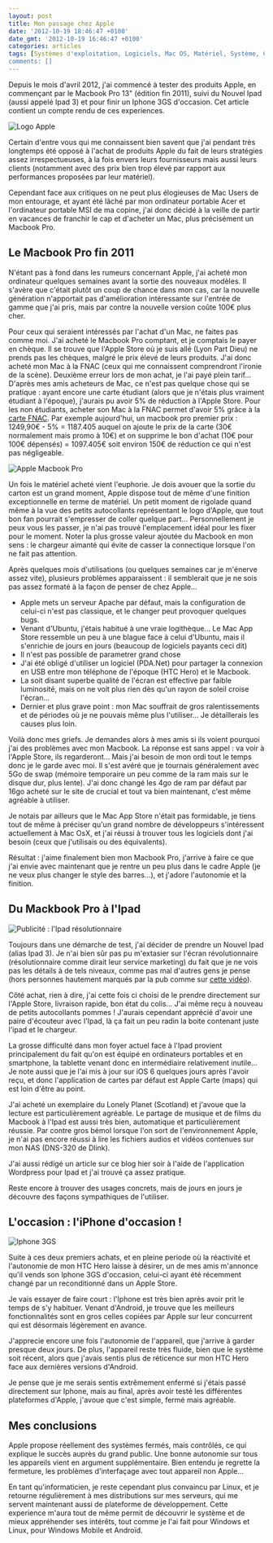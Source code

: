 ```yaml
---
layout: post
title: Mon passage chez Apple
date: '2012-10-19 18:46:47 +0100'
date_gmt: '2012-10-19 16:46:47 +0100'
categories: articles
tags: [Systèmes d'exploitation, Logiciels, Mac OS, Matériel, Système, Critique, Apple, Ipad, Iphone, Mac, Macbook]
comments: []
---
```

Depuis le mois d'avril 2012, j'ai commencé à tester des produits Apple, en commençant par le Macbook Pro 13" (édition fin 2011), suivi du Nouvel Ipad (aussi appelé Ipad 3) et pour finir un Iphone 3GS d'occasion. Cet article contient un compte rendu de ces experiences.

![Logo Apple](/images/posts/2012-10-19-mon-passage-chez-apple/01.png)

Certain d'entre vous qui me connaissent bien savent que j'ai pendant très longtemps été opposé à l'achat de produits Apple du fait de leurs stratégies assez irrespectueuses, à la fois envers leurs fournisseurs mais aussi leurs clients (notamment avec des prix bien trop élevé par rapport aux performances proposées par leur matériel).

Cependant face aux critiques on ne peut plus élogieuses de <span style="cursor: help;" title="Mac Users = utilisateurs de Mac OsX, et donc par extension clients Apple">Mac Users</span> de mon entourage, et ayant été lâché par mon ordinateur portable Acer et l'ordinateur portable MSI de ma copine, j'ai donc décidé à la veille de partir en vacances de franchir le cap et d'acheter un Mac, plus précisément un Macbook Pro.

## Le Macbook Pro fin 2011 ##
N'étant pas à fond dans les rumeurs concernant Apple, j'ai acheté mon ordinateur quelques semaines avant la sortie des nouveaux modèles. Il s'avère que c'était plutôt un coup de chance dans mon cas, car la nouvelle génération n'apportait pas d'amélioration intéressante sur l'entrée de gamme que j'ai pris, mais par contre la nouvelle version coûte 100€ plus cher.

Pour ceux qui seraient intéressés par l'achat d'un Mac, ne faites pas comme moi. J'ai acheté le Macbook Pro comptant, et je comptais le payer en chèque. Il se trouve que l'Apple Store où je suis allé (Lyon Part Dieu) ne prends pas les chèques, malgré le prix élevé de leurs produits. J'ai donc acheté mon Mac à la FNAC (ceux qui me connaissent comprendront l'ironie de la scène). Deuxième erreur lors de mon achat, je l'ai payé plein tarif... D'après mes amis acheteurs de Mac, ce n'est pas quelque chose qui se pratique : ayant encore une carte étudiant (alors que je n'étais plus vraiment étudiant à l'époque), j'aurais pu avoir 5% de réduction à l'Apple Store. Pour les non étudiants, acheter son Mac à la FNAC permet d'avoir 5% grâce à la [carte FNAC](http://www4.fnac.com/Adherents/choisir_carte.aspx). Par exemple aujourd'hui, un macbook pro premier prix : 1249,90€ - 5% = 1187.405 auquel on ajoute le prix de la carte (30€ normalement mais promo à 10€) et on supprime le bon d'achat (10€ pour 100€ dépensés) = 1097.405€ soit environ 150€ de réduction ce qui n'est pas négligeable.

![Apple Macbook Pro](/images/posts/2012-10-19-mon-passage-chez-apple/02.jpg)

Un fois le matériel acheté vient l'euphorie. Je dois avouer que la sortie du carton est un grand moment, Apple dispose tout de même d'une finition exceptionnelle en terme de matériel. Un petit moment de rigolade quand même à la vue des petits autocollants représentant le logo d'Apple, que tout bon fan pourrait s'empresser de coller quelque part... Personnellement je peux vous les passer, je n'ai pas trouvé l'emplacement idéal pour les fixer pour le moment. Noter la plus grosse valeur ajoutée du Macbook en mon sens : le chargeur aimanté qui évite de casser la connectique lorsque l'on ne fait pas attention.

Après quelques mois d'utilisations (ou quelques semaines car je m'énerve assez vite), plusieurs problèmes apparaissent : il semblerait que je ne sois pas assez formaté à la façon de penser de chez Apple...

 * Apple mets un serveur Apache par défaut, mais la configuration de celui-ci n'est pas classique, et le changer peut provoquer quelques bugs.
 * Venant d'Ubuntu, j'étais habitué à une vraie logithèque... Le Mac App Store ressemble un peu à une blague face à celui d'Ubuntu, mais il s'enrichie de jours en jours (beaucoup de logiciels payants ceci dit)
 * Il n'est pas possible de parametrer grand chose
 * J'ai été obligé d'utiliser un logiciel (PDA.Net) pour partager la connexion en USB entre mon téléphone de l'époque (HTC Hero) et le Macbook.
 * La soit disant superbe qualité de l'écran est effective par faible luminosité, mais on ne voit plus rien dès qu'un rayon de soleil croise l'écran...
 * Dernier et plus grave point : mon Mac souffrait de gros ralentissements et de périodes où je ne pouvais même plus l'utiliser... Je détaillerais les causes plus loin.

Voilà donc mes griefs. Je demandes alors à mes amis si ils voient pourquoi j'ai des problèmes avec mon Macbook. La réponse est sans appel : va voir à l'Apple Store, ils regarderont... Mais j'ai besoin de mon ordi tout le temps donc je le garde avec moi. Il s'est avéré que je tournais généralement avec 5Go de swap (mémoire temporaire un peu comme de la ram mais sur le disque dur, plus lente). J'ai donc changé les 4go de ram par défaut par 16go acheté sur le site de crucial et tout va bien maintenant, c'est même agréable à utiliser.

Je notais par ailleurs que le Mac App Store n'était pas formidable, je tiens tout de même à préciser qu'un grand nombre de développeurs s'intéressent actuellement à Mac OsX, et j'ai réussi à trouver tous les logiciels dont j'ai besoin (ceux que j'utilisais ou des équivalents).

Résultat : j'aime finalement bien mon Macbook Pro, j'arrive à faire ce que j'ai envie avec maintenant que je rentre un peu plus dans le cadre Apple (je ne veux plus changer le style des barres...), et j'adore l'autonomie et la finition.

## Du Mackbook Pro à l'Ipad ##
![Publicité : l'Ipad résolutionnaire](/images/posts/2012-10-19-mon-passage-chez-apple/03.png)

Toujours dans une démarche de test, j'ai décider de prendre un Nouvel Ipad (alias Ipad 3). Je n'ai bien sûr pas pu m'extasier sur l'écran révolutionnaire (résolutionnaire comme dirait leur service marketing) du fait que je ne vois pas les détails à de tels niveaux, comme pas mal d'autres gens je pense (hors personnes hautement marqués par la pub comme sur [cette vidéo](http://www.youtube.com/watch?v=rdIWKytq_q4)).

Côté achat, rien à dire, j'ai cette fois ci choisi de le prendre directement sur l'Apple Store, livraison rapide, bon état du colis... J'ai même reçu à nouveau de petits autocollants pommes ! J'aurais cependant apprécié d'avoir une paire d'écouteur avec l'Ipad, là ça fait un peu radin la boite contenant juste l'ipad et le chargeur.

La grosse difficulté dans mon foyer actuel face à l'Ipad provient principalement du fait qu'on est équipé en ordinateurs portables et en smartphone, la tablette venant donc en intermédiaire relativement inutile... Je note aussi que je l'ai mis à jour sur iOS 6 quelques jours après l'avoir reçu, et donc l'application de cartes par défaut est Apple Carte (maps) qui est loin d'être au point.

J'ai acheté un exemplaire du Lonely Planet (Scotland) et j'avoue que la lecture est particulièrement agréable. Le partage de musique et de films du Macbook à l'Ipad est aussi très bien, automatique et particulièrement réussie. Par contre gros bémol lorsque l'on sort de l'environnement Apple, je n'ai pas encore réussi à lire les fichiers audios et vidéos contenues sur mon NAS (DNS-320 de Dlink).

J'ai aussi rédigé un article sur ce blog hier soir à l'aide de l'application Wordpress pour Ipad et j'ai trouvé ça assez pratique.

Reste encore à trouver des usages concrets, mais de jours en jours je découvre des façons sympathiques de l'utiliser.

## L'occasion : l'iPhone d'occasion ! ##
![Iphone 3GS](/images/posts/2012-10-19-mon-passage-chez-apple/04.jpg)

Suite à ces deux premiers achats, et en pleine periode où la réactivité et l'autonomie de mon HTC Hero laisse à désirer, un de mes amis m'annonce qu'il vends son Iphone 3GS d'occasion, celui-ci ayant été récemment changé par un reconditionné dans un Apple Store.

Je vais essayer de faire court : l'Iphone est très bien après avoir prit le temps de s'y habituer. Venant d'Android, je trouve que les meilleurs fonctionnalités sont en gros celles copiées par Apple sur leur concurrent qui est désormais légèrement en avance.

J'apprecie encore une fois l'autonomie de l'appareil, que j'arrive à garder presque deux jours. De plus, l'appareil reste très fluide, bien que le système soit récent, alors que j'avais sentis plus de réticence sur mon HTC Hero face aux dernières versions d'Android.

Je pense que je me serais sentis extrêmement enfermé si j'étais passé directement sur Iphone, mais au final, après avoir testé les différentes plateformes d'Apple, j'avoue que c'est simple, fermé mais agréable.

## Mes conclusions ##
Apple propose réellement des systèmes fermés, mais contrôlés, ce qui explique le succès auprès du grand public. Une bonne autonomie sur tous les appareils vient en argument supplémentaire. Bien entendu je regrette la fermeture, les problèmes d'interfaçage avec tout appareil non Apple...

En tant qu'informaticien, je reste cependant plus convaincu par Linux, et je retourne régulièrement à mes distributions sur mes serveurs, qui me servent maintenant aussi de plateforme de développement. Cette experience m'aura tout de même permit de découvrir le système et de mieux appréhender ses intérêts, tout comme je l'ai fait pour Windows et Linux, pour Windows Mobile et Androïd.
